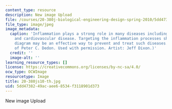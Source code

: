 ```yaml
---
content_type: resource
description: New image Upload
file: /courses/20-380j-biological-engineering-design-spring-2010/5dd4738249acaee68534f3118901d373_20-380js10-th.jpg
file_type: image/jpeg
image_metadata:
  caption: 'Inflammation plays a strong role in many diseases including cancer, diabetes
    and cardiovascular disease. Targeting the inflammation processes shown in this
    diagram may be an effective way to prevent and treat such diseases. (Image courtesy
    of Peter C. Dedon. Used with permission. Artist: Jeff Dixon.)'
  credit: ''
  image-alt: ''
learning_resource_types: []
license: https://creativecommons.org/licenses/by-nc-sa/4.0/
ocw_type: OCWImage
resourcetype: Image
title: 20-380js10-th.jpg
uid: 5dd47382-49ac-aee6-8534-f3118901d373
---
```

New image Upload